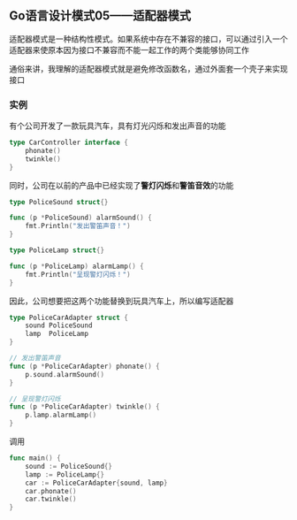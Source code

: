## Go语言设计模式05——适配器模式

适配器模式是一种结构性模式。如果系统中存在不兼容的接口，可以通过引入一个适配器来使原本因为接口不兼容而不能一起工作的两个类能够协同工作

通俗来讲，我理解的适配器模式就是避免修改函数名，通过外面套一个壳子来实现接口

### 实例

有个公司开发了一款玩具汽车，具有灯光闪烁和发出声音的功能

```go
type CarController interface {
	phonate()
	twinkle()
}
```

同时，公司在以前的产品中已经实现了**警灯闪烁**和**警笛音效**的功能

```go
type PoliceSound struct{}

func (p *PoliceSound) alarmSound() {
	fmt.Println("发出警笛声音！")
}

type PoliceLamp struct{}

func (p *PoliceLamp) alarmLamp() {
	fmt.Println("呈现警灯闪烁！")
}
```

因此，公司想要把这两个功能替换到玩具汽车上，所以编写适配器

```go
type PoliceCarAdapter struct {
	sound PoliceSound
	lamp  PoliceLamp
}

// 发出警笛声音
func (p *PoliceCarAdapter) phonate() {
	p.sound.alarmSound()
}

// 呈现警灯闪烁
func (p *PoliceCarAdapter) twinkle() {
	p.lamp.alarmLamp()
}
```

调用

```go
func main() {
	sound := PoliceSound{}
	lamp := PoliceLamp{}
	car := PoliceCarAdapter{sound, lamp}
	car.phonate()
	car.twinkle()
}
```

